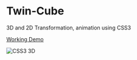Twin-Cube
============

3D and 2D Transformation, animation using CSS3

<a href="http://mawaliya.com/projects/twincube/"> Working Demo </a>

<img src="https://raw.github.com/mawaliya/Twin-Cube/master/twincube.png" title="CSS3 3D"/>
